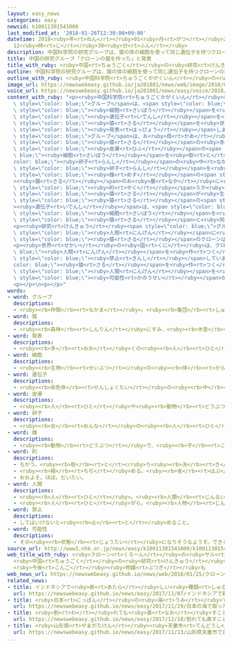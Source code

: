 ```yaml
---
layout: easy_news
categories: easy
newsid: k10011301541000
last_modified_at: '2018-01-26T12:30:00+09:00'
datetime: 2018<ruby>年<rt>ねん</rt></ruby>01<ruby>月<rt>がつ</rt></ruby>26<ruby>日<rt>にち</rt></ruby>
  12<ruby>時<rt>じ</rt></ruby>30<ruby>分<rt>ふん</rt></ruby>
description: 中国科学院の研究グループは、猿の体の細胞を使って同じ遺伝子を持つクローンの猿を世界で初めて作ったと発表しました。
title: 中国の研究グループ「クローンの猿を作った」と発表
title_with_ruby: <ruby>中国<rt>ちゅうごく</rt></ruby>の<ruby>研究<rt>けんきゅう</rt></ruby>グループ「クローンの<ruby>猿<rt>さる</rt></ruby>を<ruby>作<rt>つく</rt></ruby>った」と<ruby>発表<rt>はっぴょう</rt></ruby>
outline: 中国科学院の研究グループは、猿の体の細胞を使って同じ遺伝子を持つクローンの猿を世界で初めて作ったと発表しました。
outline_with_ruby: <ruby>中国科学院<rt>ちゅうごくかがくいん</rt></ruby>の<ruby>研究<rt>けんきゅう</rt></ruby>グループは、<ruby>猿<rt>さる</rt></ruby>の<ruby>体<rt>からだ</rt></ruby>の<ruby>細胞<rt>さいぼう</rt></ruby>を<ruby>使<rt>つか</rt></ruby>って<ruby>同<rt>おな</rt></ruby>じ<ruby>遺伝子<rt>いでんし</rt></ruby>を<ruby>持<rt>も</rt></ruby>つクローンの<ruby>猿<rt>さる</rt></ruby>を<ruby>世界<rt>せかい</rt></ruby>で<ruby>初<rt>はじ</rt></ruby>めて<ruby>作<rt>つく</rt></ruby>ったと<ruby>発表<rt>はっぴょう</rt></ruby>しました。
image_url: https://newswebeasy.github.io/ja201801/news/web/image/2018/01/25/K10011301541_1801250648_1801250712_01_03.jpg
voice_url: https://newswebeasy.github.io/ja201801/news/easy/voice/2018/01/26/k10011301541000.mp3
content_with_ruby: "<p><ruby>中国科学院<rt>ちゅうごくかがくいん</rt></ruby>の<ruby>研究<rt>けんきゅう</rt></ruby><span\
  \ style=\"color: blue;\">グループ</span>は、<span style=\"color: blue;\"><ruby>猿<rt>さる</rt></ruby></span>の<ruby>体<rt>からだ</rt></ruby>の<span\
  \ style=\"color: blue;\"><ruby>細胞<rt>さいぼう</rt></ruby></span>を<ruby>使<rt>つか</rt></ruby>って<ruby>同<rt>おな</rt></ruby>じ<span\
  \ style=\"color: blue;\"><ruby>遺伝子<rt>いでんし</rt></ruby></span>を<ruby>持<rt>も</rt></ruby>つクローンの<span\
  \ style=\"color: blue;\"><ruby>猿<rt>さる</rt></ruby></span>を<ruby>世界<rt>せかい</rt></ruby>で<ruby>初<rt>はじ</rt></ruby>めて<ruby>作<rt>つく</rt></ruby>ったと<span\
  \ style=\"color: blue;\"><ruby>発表<rt>はっぴょう</rt></ruby></span>しました。</p>\n<p><ruby>研究<rt>けんきゅう</rt></ruby><span\
  \ style=\"color: blue;\">グループ</span>は、お<ruby>母<rt>かあ</rt></ruby>さんのお<ruby>腹<rt>なか</rt></ruby>の<ruby>中<rt>なか</rt></ruby>にいる<span\
  \ style=\"color: blue;\"><ruby>猿<rt>さる</rt></ruby></span>の<ruby>赤<rt>あか</rt></ruby>ちゃんから<span\
  \ style=\"color: blue;\"><ruby>皮膚<rt>ひふ</rt></ruby></span>の<span style=\"color:\
  \ blue;\"><ruby>細胞<rt>さいぼう</rt></ruby></span>を<ruby>取<rt>と</rt></ruby>って、<span style=\"\
  color: blue;\"><ruby>卵子<rt>らんし</rt></ruby></span>の<ruby>中<rt>なか</rt></ruby>に<ruby>入<rt>い</rt></ruby>れました。この<span\
  \ style=\"color: blue;\"><ruby>卵子<rt>らんし</rt></ruby></span>を<ruby>別<rt>べつ</rt></ruby>の<span\
  \ style=\"color: blue;\"><ruby>雌<rt>めす</rt></ruby></span>の<span style=\"color: blue;\"\
  ><ruby>猿<rt>さる</rt></ruby></span>のお<ruby>腹<rt>なか</rt></ruby>に<ruby>入<rt>い</rt></ruby>れてから<span\
  \ style=\"color: blue;\"><ruby>約<rt>やく</rt></ruby></span>５か<ruby>月<rt>げつ</rt></ruby>あとに、２<ruby>匹<rt>ひき</rt></ruby>の<span\
  \ style=\"color: blue;\"><ruby>猿<rt>さる</rt></ruby></span>が<ruby>生<rt>う</rt></ruby>まれました。２<ruby>匹<rt>ひき</rt></ruby>の<span\
  \ style=\"color: blue;\"><ruby>猿<rt>さる</rt></ruby></span>の<span style=\"color: blue;\"\
  ><ruby>遺伝子<rt>いでんし</rt></ruby></span>は、<span style=\"color: blue;\"><ruby>皮膚<rt>ひふ</rt></ruby></span>の<span\
  \ style=\"color: blue;\"><ruby>細胞<rt>さいぼう</rt></ruby></span>を<ruby>取<rt>と</rt></ruby>った<span\
  \ style=\"color: blue;\"><ruby>猿<rt>さる</rt></ruby></span>と<ruby>同<rt>おな</rt></ruby>じでした。</p>\n\
  <p><ruby>研究<rt>けんきゅう</rt></ruby><span style=\"color: blue;\">グループ</span>は、<span\
  \ style=\"color: blue;\"><ruby>人間<rt>にんげん</rt></ruby></span>に<ruby>近<rt>ちか</rt></ruby>い<span\
  \ style=\"color: blue;\"><ruby>猿<rt>さる</rt></ruby></span>のクローンは、<ruby>病気<rt>びょうき</rt></ruby>や<ruby>新<rt>あたら</rt></ruby>しい<ruby>薬<rt>くすり</rt></ruby>の<ruby>研究<rt>けんきゅう</rt></ruby>の<ruby>役<rt>やく</rt></ruby>に<ruby>立<rt>た</rt></ruby>つと<ruby>言<rt>い</rt></ruby>っています。</p>\n\
  <p><ruby>世界<rt>せかい</rt></ruby>の<ruby>国<rt>くに</rt></ruby>は、クローンの<span style=\"color:\
  \ blue;\"><ruby>人間<rt>にんげん</rt></ruby></span>を<ruby>作<rt>つく</rt></ruby>ることを<span\
  \ style=\"color: blue;\"><ruby>禁止<rt>きんし</rt></ruby></span>しています。クローンの<span style=\"\
  color: blue;\"><ruby>猿<rt>さる</rt></ruby></span>を<ruby>作<rt>つく</rt></ruby>る<ruby>技術<rt>ぎじゅつ</rt></ruby>は、クローンの<span\
  \ style=\"color: blue;\"><ruby>人間<rt>にんげん</rt></ruby></span>を<ruby>作<rt>つく</rt></ruby>るために<ruby>使<rt>つか</rt></ruby>われる<span\
  \ style=\"color: blue;\"><ruby>可能性<rt>かのうせい</rt></ruby></span>があるため、いろいろな<ruby>意見<rt>いけん</rt></ruby>が<ruby>出<rt>で</rt></ruby>そうです。</p>\n\
  <p></p>\n<p></p>"
words:
- word: グループ
  descriptions:
  - <ruby><rb>仲間</rb><rt>なかま</rt></ruby>。<ruby><rb>集団</rb><rt>しゅうだん</rt></ruby>。
- word: 猿
  descriptions:
  - <ruby><rb>森林</rb><rt>しんりん</rt></ruby>にすみ、<ruby><rb>木登</rb><rt>きのぼ</rt></ruby>りがうまく、<ruby><rb>群</rb><rt>む</rt></ruby>れを<ruby><rb>作</rb><rt>つく</rt></ruby>って<ruby><rb>暮</rb><rt>く</rt></ruby>らしている<ruby><rb>動物</rb><rt>どうぶつ</rt></ruby>。チンパンジー・ゴリラ・オランウータン・テナガザルなど<ruby><rb>種類</rb><rt>しゅるい</rt></ruby>が<ruby><rb>多</rb><rt>おお</rt></ruby>い。<ruby><rb>日本</rb><rt>にっぽん</rt></ruby>にはニホンザルがいる。
- word: 発表
  descriptions:
  - <ruby><rb>多</rb><rt>おお</rt></ruby>くの<ruby><rb>人</rb><rt>ひと</rt></ruby>に<ruby><rb>広</rb><rt>ひろ</rt></ruby>く<ruby><rb>知</rb><rt>し</rt></ruby>らせること。
- word: 細胞
  descriptions:
  - <ruby><rb>生物</rb><rt>せいぶつ</rt></ruby>の<ruby><rb>体</rb><rt>からだ</rt></ruby>を<ruby><rb>組</rb><rt>く</rt></ruby>み<ruby><rb>立</rb><rt>た</rt></ruby>てている、いちばん<ruby><rb>小</rb><rt>ちい</rt></ruby>さい<ruby><rb>単位</rb><rt>たんい</rt></ruby>。
- word: 遺伝子
  descriptions:
  - <ruby><rb>染色体</rb><rt>せんしょくたい</rt></ruby>の<ruby><rb>中</rb><rt>なか</rt></ruby>にあって、<ruby><rb>遺伝</rb><rt>いでん</rt></ruby>のはたらきをする<ruby><rb>物質</rb><rt>ぶっしつ</rt></ruby>。
- word: 皮膚
  descriptions:
  - <ruby><rb>人</rb><rt>ひと</rt></ruby>や<ruby><rb>動物</rb><rt>どうぶつ</rt></ruby>の<ruby><rb>体</rb><rt>からだ</rt></ruby>を<ruby><rb>包</rb><rt>つつ</rt></ruby>んでいる<ruby><rb>皮</rb><rt>かわ</rt></ruby>。<ruby><rb>肌</rb><rt>はだ</rt></ruby>。
- word: 卵子
  descriptions:
  - <ruby><rb>女</rb><rt>おんな</rt></ruby>の<ruby><rb>人</rb><rt>ひと</rt></ruby>や、<ruby><rb>動物</rb><rt>どうぶつ</rt></ruby>の<ruby><rb>雌</rb><rt>めす</rt></ruby>の<ruby><rb>卵巣</rb><rt>らんそう</rt></ruby>で<ruby><rb>作</rb><rt>つく</rt></ruby>られる、<ruby><rb>子</rb><rt>こ</rt></ruby>ができるもとになる<ruby><rb>細胞</rb><rt>さいぼう</rt></ruby>。<ruby><rb>精子</rb><rt>せいし</rt></ruby>と<ruby><rb>結</rb><rt>むす</rt></ruby>びついて<ruby><rb>子</rb><rt>こ</rt></ruby>になる。<ruby><rb>卵</rb><rt>たまご</rt></ruby>。
- word: 雌
  descriptions:
  - <ruby><rb>動物</rb><rt>どうぶつ</rt></ruby>で、<ruby><rb>子</rb><rt>こ</rt></ruby>や<ruby><rb>卵</rb><rt>たまご</rt></ruby>を<ruby><rb>生</rb><rt>う</rt></ruby>む<ruby><rb>能力</rb><rt>のうりょく</rt></ruby>があるほう。
- word: 約
  descriptions:
  - ちかう。<ruby><rb>取</rb><rt>と</rt></ruby>り<ruby><rb>決</rb><rt>き</rt></ruby>める。
  - <ruby><rb>縮</rb><rt>ちぢ</rt></ruby>める。<ruby><rb>省</rb><rt>はぶ</rt></ruby>く。<ruby><rb>簡単</rb><rt>かんたん</rt></ruby>にする。
  - おおよそ。ほぼ。だいたい。
- word: 人間
  descriptions:
  - <ruby><rb>人</rb><rt>ひと</rt></ruby>。<ruby><rb>人類</rb><rt>じんるい</rt></ruby>。
  - <ruby><rb>人</rb><rt>ひと</rt></ruby>がら。<ruby><rb>人物</rb><rt>じんぶつ</rt></ruby>。
- word: 禁止
  descriptions:
  - してはいけないと<ruby><rb>止</rb><rt>と</rt></ruby>めること。
- word: 可能性
  descriptions:
  - その<ruby><rb>状態</rb><rt>じょうたい</rt></ruby>になりそうなようす。できそうなようす。
source_url: http://www3.nhk.or.jp/news/easy/k10011301541000/k10011301541000.html
web_title_with_ruby: <ruby>クローン<rt>くろーん</rt></ruby>の<ruby>サル<rt>さる</rt></ruby>が<ruby>誕生<rt>たんじょう</rt></ruby>
  <ruby>中国<rt>ちゅうごく</rt></ruby>の<ruby>研究<rt>けんきゅう</rt></ruby><ruby>グループ<rt>ぐるーぷ</rt></ruby>
  <ruby>今後<rt>こんご</rt></ruby><ruby>物議<rt>ぶつぎ</rt></ruby>も
web_news_url: https://newswebeasy.github.io/news/web/2018/01/25/クローンのサルが誕生-中国の研究グループ-今後物議も
related_news:
- title: インドネシアで<ruby>新<rt>あたら</rt></ruby>しい<ruby>種類<rt>しゅるい</rt></ruby>のオランウータンが<ruby>見<rt>み</rt></ruby>つかる
  url: https://newswebeasy.github.io/news/easy/2017/11/07/インドネシアで新しい種類のオランウータンが見つかる
- title: <ruby>日本<rt>にっぽん</rt></ruby>の<ruby>海<rt>うみ</rt></ruby>で<ruby>取<rt>と</rt></ruby>ったレアアースからＬＥＤライトを<ruby>作<rt>つく</rt></ruby>る
  url: https://newswebeasy.github.io/news/easy/2017/11/29/日本の海で取ったレアアースからLEDライトを作る
- title: <ruby>割<rt>わ</rt></ruby>れても<ruby>直<rt>なお</rt></ruby>すことができるガラスを<ruby>世界<rt>せかい</rt></ruby>で<ruby>初<rt>はじ</rt></ruby>めて<ruby>作<rt>つく</rt></ruby>る
  url: https://newswebeasy.github.io/news/easy/2017/12/18/割れても直すことができるガラスを世界で初めて作る
- title: <ruby>山形県<rt>やまがたけん</rt></ruby><ruby>天童市<rt>てんどうし</rt></ruby>で<ruby>日本中<rt>にほんじゅう</rt></ruby>の<ruby>鍋料理<rt>なべりょうり</rt></ruby>を<ruby>集<rt>あつ</rt></ruby>めたイベント
  url: https://newswebeasy.github.io/news/easy/2017/11/13/山形県天童市で日本中の鍋料理を集めたイベント
...
```


